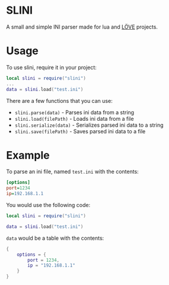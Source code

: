 # SLINI

A small and simple INI parser made for lua and [LÖVE](https://love2d.org) projects.

# Usage

To use slini, require it in your project:
```lua
local slini = require("slini")
...
data = slini.load("test.ini")
```

There are a few functions that you can use:

* `slini.parse(data)` - Parses ini data from a string
* `slini.load(filePath)` - Loads ini data from a file
* `slini.serialize(data)` - Serializes parsed ini data to a string
* `slini.save(filePath)` - Saves parsed ini data to a file

# Example

To parse an ini file, named `test.ini` with the contents:
```ini
[options]
port=1234
ip=192.168.1.1
```

You would use the following code:
```lua
local slini = require("slini")

data = slini.load("test.ini")
```

`data` would be a table with the contents:
```lua
{
	options = {
		port = 1234,
		ip = "192.168.1.1"
	}
}
```
